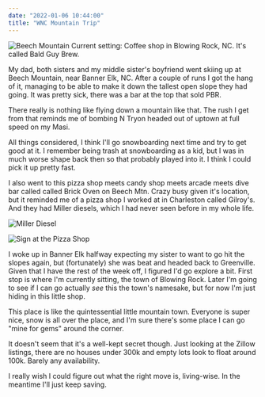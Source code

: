 ```yaml
---
date: "2022-01-06 10:44:00"
title: "WNC Mountain Trip"
---
```


![Beech Mountain](images/cover.png)
Current setting: Coffee shop in Blowing Rock, NC. It's called Bald Guy Brew.

My dad, both sisters and my middle sister's boyfriend went skiing up at Beech Mountain, near Banner Elk, NC. After a couple of runs I got the hang of it, managing to be able to make it down the tallest open slope they had going. It was pretty sick, there was a bar at the top that sold PBR. 

There really is nothing like flying down a mountain like that. The rush I get from that reminds me of bombing N Tryon headed out of uptown at full speed on my Masi. 

All things considered, I think I'll go snowboarding next time and try to get good at it. I remember being trash at snowboarding as a kid, but I was in much worse shape back then so that probably played into it. I think I could pick it up pretty fast.

I also went to this pizza shop meets candy shop meets arcade meets dive bar called called Brick Oven on Beech Mtn. Crazy busy given it's location, but it reminded me of a pizza shop I worked at in Charleston called Gilroy's. And they had Miller diesels, which I had never seen before in my whole life.  

![Miller Diesel](images/miller.png)

![Sign at the Pizza Shop](images/pizzasign.png)

I woke up in Banner Elk halfway expecting my sister to want to go hit the slopes again, but (fortunately) she was beat and headed back to Greenville. Given that I have the rest of the week off, I figured I'd go explore a bit. First stop is where I'm currently sitting, the town of Blowing Rock. Later I'm going to see if I can go actually _see_ this the town's namesake, but for now I'm just hiding in this little shop.

This place is like the quintessential little mountain town. Everyone is super nice, snow is all over the place, and I'm sure there's some place I can go "mine for gems" around the corner. 

It doesn't seem that it's a well-kept secret though. Just looking at the Zillow listings, there are no houses under 300k and empty lots look to float around 100k. Barely any availability. 

I really wish I could figure out what the right move is, living-wise. In the meantime I'll just keep saving. 